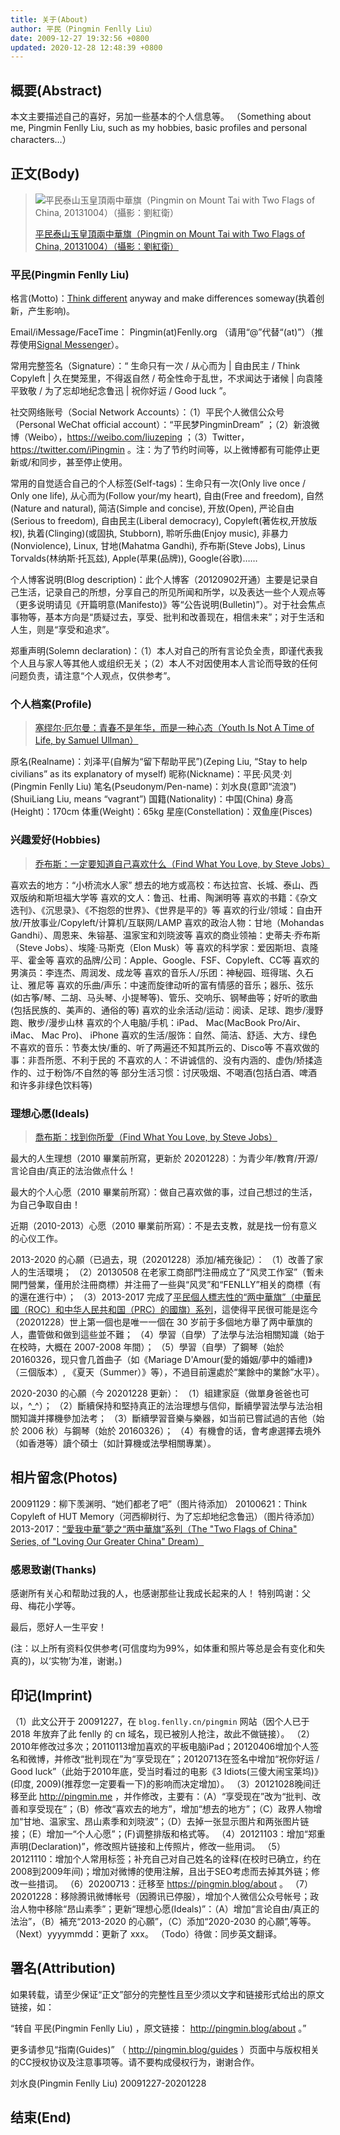 ```yaml
---
title: 关于(About)
author: 平民（Pingmin Fenlly Liu）
date: 2009-12-27 19:32:56 +0800
updated: 2020-12-28 12:48:39 +0800
---
```


## 概要(Abstract)

本文主要描述自己的喜好，另加一些基本的个人信息等。
（Something about me, Pingmin Fenlly Liu, such as my hobbies, basic profiles and personal characters…）

## 正文(Body)

> ![平民泰山玉皇頂兩中華旗（Pingmin on Mount Tai with Two Flags of China, 20131004）（攝影：劉紅衛）](https://pingmin.me/img/loving-our-greater-china/20131004-LOGC-TFC-PRC-Shandong-Mount-Tai-Jade-Emperor-Peak-Photographed-by-Liu-Hongwei.jpg "平民泰山玉皇頂兩中華旗（Pingmin on Mount Tai with Two Flags of China, 20131004）（攝影：劉紅衛）")
>
> [平民泰山玉皇頂兩中華旗（Pingmin on Mount Tai with Two Flags of China, 20131004）（攝影：劉紅衛）](/post/loving-our-greater-china.html)

### 平民(Pingmin Fenlly Liu)

格言(Motto)：[Think different](/post/think-different-by-apple-inc.html) anyway and make differences someway(执着创新，产生影响)。

Email/iMessage/FaceTime： Pingmin(at)Fenlly.org （请用“@”代替“(at)”）（推荐使用[Signal Messenger](/tags/signal-messenger/)）。

常用完整签名（Signature）：“ 生命只有一次 / 从心而为 | 自由民主 / Think Copyleft | 久在樊笼里，不得返自然 / 苟全性命于乱世，不求闻达于诸候 | 向袁隆平致敬 / 为了忘却地纪念鲁迅 | 祝你好运 / Good luck ”。

社交网络账号（Social Network Accounts）：（1）平民个人微信公众号（Personal WeChat official account）：“平民梦PingminDream” ；（2）新浪微博（Weibo），https://weibo.com/liuzeping ；（3）Twitter，https://twitter.com/iPingmin 。注：为了节约时间等，以上微博都有可能停止更新或/和同步，甚至停止使用。

常用的自觉适合自己的个人标签(Self-tags)：生命只有一次(Only live once / Only one life), 从心而为(Follow your/my heart), 自由(Free and freedom), 自然(Nature and natural), 简洁(Simple and concise), 开放(Open), 严论自由(Serious to freedom), 自由民主(Liberal democracy), Copyleft(著佐权,开放版权), 执着(Clinging)(或固执, Stubborn), 聆听乐曲(Enjoy music), 非暴力(Nonviolence), Linux, 甘地(Mahatma Gandhi), 乔布斯(Steve Jobs), Linus Torvalds(林纳斯·托瓦兹), Apple(苹果(品牌)), Google(谷歌)……

个人博客说明(Blog description)：此个人博客（20120902开通）主要是记录自己生活，记录自己的所想，分享自己的所见所闻和所学，以及表达一些个人观点等（更多说明请见《开篇明意(Manifesto)》等“公告说明(Bulletin)”）。对于社会焦点事物等，基本方向是“质疑过去，享受、批判和改善现在，相信未来”；对于生活和人生，则是“享受和追求”。

郑重声明(Solemn declaration)：（1）本人对自己的所有言论负全责，即谨代表我个人且与家人等其他人或组织无关；（2）本人不对因使用本人言论而导致的任何问题负责，请注意“个人观点，仅供参考”。


### 个人档案(Profile)

> [塞缪尔·厄尔曼：青春不是年华，而是一种心态（Youth Is Not A Time of Life, by Samuel Ullman）](/post/youth-by-samuel-ullman.html)

原名(Realname)：刘泽平(自解为“留下帮助平民”)(Zeping Liu, “Stay to help civilians” as its explanatory of myself)
昵称(Nickname)：平民·风灵·刘(Pingmin Fenlly Liu)
笔名(Pseudonym/Pen-name)：刘水良(意即“流浪”)(ShuiLiang Liu, means “vagrant”)
国籍(Nationality)：中国(China)
身高(Height)：170cm
体重(Weight)：65kg
星座(Constellation)：双鱼座(Pisces)

### 兴趣爱好(Hobbies)

> [乔布斯：一定要知道自己喜欢什么（Find What You Love, by Steve Jobs）](/post/find-what-you-love-by-steve-jobs.html)

喜欢去的地方：“小桥流水人家”
想去的地方或高校：布达拉宫、长城、泰山、西双版纳和斯坦福大学等
喜欢的文人：鲁迅、杜甫、陶渊明等
喜欢的书籍：《杂文选刊》、《沉思录》、《不抱怨的世界》、《世界是平的》等
喜欢的行业/领域：自由开放/开放事业/Copyleft/计算机/互联网/LAMP
喜欢的政治人物：甘地（Mohandas Gandhi）、周恩来、朱镕基、温家宝和刘晓波等
喜欢的商业领袖：史蒂夫·乔布斯（Steve Jobs）、埃隆·马斯克（Elon Musk）等
喜欢的科学家：爱因斯坦、袁隆平、霍金等
喜欢的品牌/公司：Apple、Google、FSF、Copyleft、CC等
喜欢的男演员：李连杰、周润发、成龙等
喜欢的音乐人/乐团：神秘园、班得瑞、久石让、雅尼等
喜欢的乐曲/声乐：中速而旋律动听的富有情感的音乐；器乐、弦乐(如古筝/琴、二胡、马头琴、小提琴等)、管乐、交响乐、钢琴曲等；好听的歌曲(包括民族的、美声的、通俗的等)
喜欢的业余活动/运动：阅读、足球、跑步/漫野跑、散步/漫步山林
喜欢的个人电脑/手机：iPad、 Mac(MacBook Pro/Air、 iMac、 Mac Pro)、 iPhone
喜欢的生活/服饰：自然、简洁、舒适、大方、绿色
不喜欢的音乐：节奏太快/重的、听了两遍还不知其所云的、Disco等
不喜欢做的事：非吾所愿、不利于民的
不喜欢的人：不讲诚信的、没有内涵的、虚伪/矫揉造作的、过于粉饰/不自然的等
部分生活习惯：讨厌吸烟、不喝酒(包括白酒、啤酒和许多非绿色饮料等)

### 理想心愿(Ideals)

> [喬布斯：找到你所愛（Find What You Love, by Steve Jobs）](/post/find-what-you-love-by-steve-jobs.html)

最大的人生理想（2010 畢業前所寫，更新於 20201228）：为青少年/教育/开源/言论自由/真正的法治做点什么！

最大的个人心愿（2010 畢業前所寫）：做自己喜欢做的事，过自己想过的生活，为自己争取自由！

近期（2010-2013）心愿（2010 畢業前所寫）：不是去支教，就是找一份有意义的心仪工作。

2013-2020 的心願（已過去，現（20201228）添加/補充後記）：
（1）改善了家人的生活環境；
（2）20130508 在老家工商部門注冊成立了“风灵工作室”（暫未開門營業，僅用於注冊商標）并注冊了一些與“风灵”和“FENLLY”相关的商標（有的還在進行中）；
（3）2013-2017 完成了[平民個人標志性的“两中華旗”（中華民國（ROC）和中华人民共和国（PRC）的國旗）系列](/post/loving-our-greater-china.html)，這使得平民很可能是迄今（20201228）世上第一個也是唯一一個在 30 岁前于多個地方舉了两中華旗的人，盡管做和做到這些並不難；
（4）學習（自學）了法學与法治相關知識（始于在校時，大概在 2007-2008 年間）；
（5）學習（自學）了鋼琴（始於 20160326，现只會几首曲子（如《Mariage D'Amour(愛的婚姻/夢中的婚禮)》（三個版本）, 《夏天（Summer）》等），不過目前還處於“業餘中的業餘”水平）。

2020-2030 的心願（今 20201228 更新）：
（1）組建家庭（做單身爸爸也可以，^_^）；
（2）斷續保持和堅持真正的法治理想与信仰，斷續學習法學与法治相關知識并擇機參加法考；
（3）斷續學習音樂与樂器，如当前已嘗試過的吉他（始於 2006 秋）与鋼琴（始於 20160326）；
（4）有機會的话，會考慮選擇去境外（如香港等）讀个碩士（如計算機或法學相關專業）。

## 相片留念(Photos)

20091129：柳下羡渊明、“她们都老了吧”（图片待添加）
20100621：Think Copyleft of HUT Memory（河西柳树行、为了忘却地纪念鲁迅）（图片待添加）
2013-2017：[“愛我中華”夢之“两中華旗”系列（The "Two Flags of China" Series, of "Loving Our Greater China" Dream）](/post/loving-our-greater-china.html)

### 感恩致谢(Thanks)

感谢所有关心和帮助过我的人，也感谢那些让我成长起来的人！
特别鸣谢：父母、梅花小学等。

最后，愿好人一生平安！

(注：以上所有资料仅供参考(可信度均为99%，如体重和照片等总是会有变化和失真的)，以‘实物’为准，谢谢。)

## 印记(Imprint)

（1）此文公开于 20091227，在 `blog.fenlly.cn/pingmin` 网站（因个人已于 2018 年放弃了此 fenlly 的 cn 域名，现已被別人抢注，故此不做链接）。
（2）2010年修改过多次；20110113增加喜欢的平板电脑iPad；20120406增加个人签名和微博，并修改“批判现在”为“享受现在”；20120713在签名中增加“祝你好运 / Good luck”（此始于2010年底，受当时看过的电影《3 Idiots(三傻大闹宝莱坞)》(印度, 2009)(推荐您一定要看一下)的影响而决定增加）。
（3）20121028晚间迁移至此 http://pingmin.me ，并作修改，主要有：（A）“享受现在”改为“批判、改善和享受现在”；（B）修改“喜欢去的地方”，增加“想去的地方”；（C）政界人物增加“甘地、温家宝、昂山素季和刘晓波”；（D）去掉一张显示图片和两张图片链接；（E）增加一“个人心愿”；(F)调整排版和格式等。
（4）20121103：增加“郑重声明(Declaration)”，修改照片链接和上传照片，修改一些用词。
（5）20121110：增加个人常用标签；补充自己对自己姓名的诠释(在校时已确立，约在2008到2009年间)；增加对微博的使用注解，且出于SEO考虑而去掉其外链；修改一些措词。
（6）20200713：迁移至 https://pingmin.blog/about 。
（7）20201228：移除腾讯微博帐号（因腾讯已停服），增加个人微信公众号帐号；政治人物中移除“昂山素季”；更新“理想心愿(Ideals)”：（A）增加“言论自由/真正的法治”，（B）補充“2013-2020 的心願”，（C）添加“2020-2030 的心願”,等等。
（Next）yyyymmdd：更新了 xxx。
（Todo）待做：同步英文翻译。

## 署名(Attribution)

如果转载，请至少保证“正文”部分的完整性且至少须以文字和链接形式给出的原文链接，如：

“转自 平民(Pingmin Fenlly Liu) ，原文链接： http://pingmin.blog/about 。”

更多请参见“指南(Guides)” （ http://pingmin.blog/guides ）页面中与版权相关的CC授权协议及注意事项等。请不要构成侵权行为，谢谢合作。



刘水良(Pingmin Fenlly Liu)
20091227-20201228

## 结束(End)
